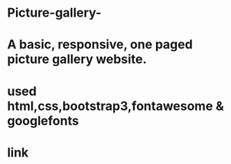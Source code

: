 # Picture-gallery-
# A basic, responsive, one paged picture gallery website.
# used html,css,bootstrap3,fontawesome & googlefonts
# link 

